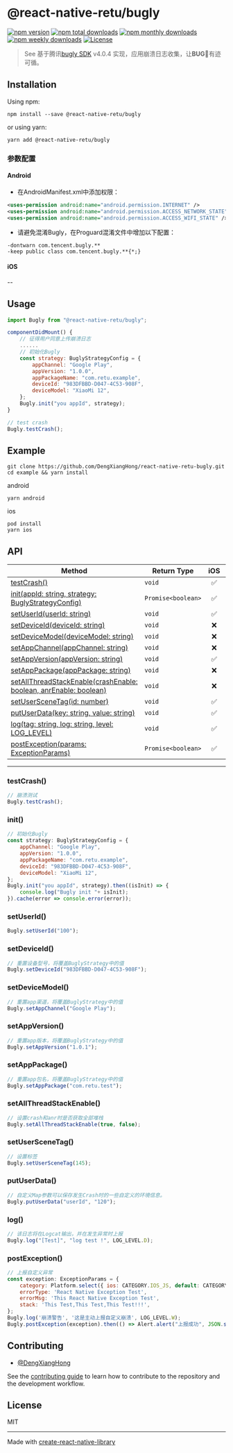 # @react-native-retu/bugly
[![npm version](https://badge.fury.io/js/@react-native-retu/bugly.svg)](http://badge.fury.io/js/@react-native-retu/bugly)
[![npm total downloads](https://img.shields.io/npm/dt/@react-native-retu/bugly.svg)](https://img.shields.io/npm/dt/@react-native-retu/bugly.svg)
[![npm monthly downloads](https://img.shields.io/npm/dm/@react-native-retu/bugly.svg)](https://img.shields.io/npm/dm/@react-native-retu/bugly.svg)
[![npm weekly downloads](https://img.shields.io/npm/dw/@react-native-retu/bugly.svg)](https://img.shields.io/npm/dw/@react-native-retu/bugly.svg)
[![License](https://img.shields.io/npm/l/@react-native-retu/bugly.svg)](./LICENSE)

> See 基于腾讯[bugly SDK](https://bugly.qq.com/) v4.0.4 实现，应用崩溃日志收集，让**BUG**🐛有迹可循。

## Installation
Using npm:

```shell
npm install --save @react-native-retu/bugly
```

or using yarn:

```shell
yarn add @react-native-retu/bugly
```

### 参数配置
#### Android
- 在AndroidManifest.xml中添加权限：
```xml
<uses-permission android:name="android.permission.INTERNET" />
<uses-permission android:name="android.permission.ACCESS_NETWORK_STATE" />
<uses-permission android:name="android.permission.ACCESS_WIFI_STATE" />
```
- 请避免混淆Bugly，在Proguard混淆文件中增加以下配置：
```
-dontwarn com.tencent.bugly.**
-keep public class com.tencent.bugly.**{*;}
```
#### iOS

--

## Usage

```js
import Bugly from "@react-native-retu/bugly";

componentDidMount() {
    // 征得用户同意上传崩溃日志
    ......
    // 初始化Bugly
    const strategy: BuglyStrategyConfig = {
        appChannel: "Google Play",
        appVersion: "1.0.0",
        appPackageName: "com.retu.example",
        deviceId: "983DFBBD-D047-4C53-908F",
        deviceModel: "XiaoMi 12",
    };
    Bugly.init("you appId", strategy);
}

// test crash
Bugly.testCrash();
```
## Example
```shell
git clone https://github.com/DengXiangHong/react-native-retu-bugly.git
cd example && yarn install
```
android
```shell
yarn android
```
ios
```shell
pod install
yarn ios
```

## API

|Method|Return Type|iOS|Android|
|------|-----------|:---:|:-----:|
| [testCrash()](#testCrash) | `void` | ✅ | ✅ |
| [init(appId: string, strategy: BuglyStrategyConfig)](#init) | `Promise<boolean>` | ✅ | ✅ |
| [setUserId(userId: string)](#setUserId) | `void` | ✅ | ✅ |
| [setDeviceId(deviceId: string)](#setDeviceId)| `void` | ❌ | ✅ |
| [setDeviceModel(deviceModel: string)](#setDeviceModel)| `void` | ❌ | ✅ |
| [setAppChannel(appChannel: string)](#setAppChannel)| `void` | ❌ | ✅ |
| [setAppVersion(appVersion: string)](#setAppVersion)| `void` | ✅ | ✅ |
| [setAppPackage(appPackage: string)](#setAppPackage)| `void` | ❌ | ✅ |
| [setAllThreadStackEnable(crashEnable: boolean, anrEnable: boolean)](#setAllThreadStackEnable)| `void` | ❌ | ✅ |
| [setUserSceneTag(id: number)](#setUserSceneTag)| `void` | ✅ | ✅ |
| [putUserData(key: string, value: string)](#putUserData)| `void` | ✅ | ✅ |
| [log(tag: string, log: string, level: LOG_LEVEL)](#log)| `void` | ✅ | ✅ |
| [postException(params: ExceptionParams)](#postException)| `Promise<boolean>` | ✅ | ✅ |

---

### testCrash()
```javascript
// 崩溃测试
Bugly.testCrash();
```
### init()
```javascript
// 初始化Bugly
const strategy: BuglyStrategyConfig = {
    appChannel: "Google Play",
    appVersion: "1.0.0",
    appPackageName: "com.retu.example",
    deviceId: "983DFBBD-D047-4C53-908F",
    deviceModel: "XiaoMi 12",
};
Bugly.init("you appId", strategy).then((isInit) => {
    console.log("Bugly init "+ isInit);
}).cache(error => console.error(error));
```
### setUserId()
```javascript
Bugly.setUserId("100");
```
### setDeviceId()
```javascript
// 重置设备型号，将覆盖BuglyStrategy中的值
Bugly.setDeviceId("983DFBBD-D047-4C53-908F");
```

### setDeviceModel()
```javascript
// 重置app渠道，将覆盖BuglyStrategy中的值
Bugly.setAppChannel("Google Play");
```

### setAppVersion()
```javascript
// 重置app版本，将覆盖BuglyStrategy中的值
Bugly.setAppVersion("1.0.1");
```
### setAppPackage()
```javascript
// 重置app包名，将覆盖BuglyStrategy中的值
Bugly.setAppPackage("com.retu.test");
```
### setAllThreadStackEnable()
```javascript
// 设置crash和anr时是否获取全部堆栈
Bugly.setAllThreadStackEnable(true, false);
```
### setUserSceneTag()
```javascript
// 设置标签
Bugly.setUserSceneTag(145);
```
### putUserData()
```javascript
// 自定义Map参数可以保存发生Crash时的一些自定义的环境信息。
Bugly.putUserData("userId", "120");
```
### log()
```javascript
// 该日志将在Logcat输出，并在发生异常时上报
Bugly.log("[Test]", "log test !", LOG_LEVEL.D);
```
### postException()
```javascript
// 上报自定义异常
const exception: ExceptionParams = {
    category: Platform.select({ ios: CATEGORY.IOS_JS, default: CATEGORY.ANDROID_JS }),
    errorType: 'React Native Exception Test',
    errorMsg: 'This React Native Exception Test',
    stack: 'This Test,This Test,This Test!!!',
};
Bugly.log('崩溃警告', '这是主动上报自定义崩溃', LOG_LEVEL.W);
Bugly.postException(exception).then(() => Alert.alert("上报成功", JSON.stringify(exception))).catch();
```

## Contributing

- [@DengXiangHong](https://github.com/DengXiangHong)

See the [contributing guide](CONTRIBUTING.md) to learn how to contribute to the repository and the development workflow.

## License

MIT

---

Made with [create-react-native-library](https://github.com/callstack/react-native-builder-bob)
